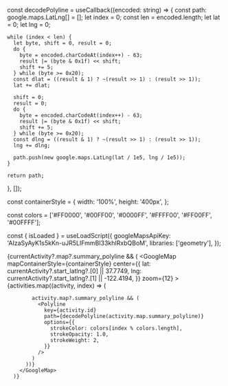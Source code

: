 const decodePolyline = useCallback((encoded: string) => {
const path: google.maps.LatLng[] = [];
let index = 0;
const len = encoded.length;
let lat = 0;
let lng = 0;

    while (index < len) {
      let byte, shift = 0, result = 0;
      do {
        byte = encoded.charCodeAt(index++) - 63;
        result |= (byte & 0x1f) << shift;
        shift += 5;
      } while (byte >= 0x20);
      const dlat = ((result & 1) ? ~(result >> 1) : (result >> 1));
      lat += dlat;

      shift = 0;
      result = 0;
      do {
        byte = encoded.charCodeAt(index++) - 63;
        result |= (byte & 0x1f) << shift;
        shift += 5;
      } while (byte >= 0x20);
      const dlng = ((result & 1) ? ~(result >> 1) : (result >> 1));
      lng += dlng;

      path.push(new google.maps.LatLng(lat / 1e5, lng / 1e5));
    }

    return path;

}, []);

const containerStyle = {
width: '100%',
height: '400px',
};

const colors = ['#FF0000', '#00FF00', '#0000FF', '#FFFF00', '#FF00FF', '#00FFFF'];

const { isLoaded } = useLoadScript({
googleMapsApiKey: 'AIzaSyAyK1s5kKn-uJR5LIFmmBI33khIRxbQBoM',
libraries: ['geometry'],
});

{currentActivity?.map?.summary_polyline && (
<GoogleMap
mapContainerStyle={containerStyle}
center={{
            lat: currentActivity?.start_latlng?.[0] || 37.7749,
            lng: currentActivity?.start_latlng?.[1] || -122.4194,
          }}
zoom={12} >
{activities.map((activity, index) => (

            activity.map?.summary_polyline && (
              <Polyline
                key={activity.id}
                path={decodePolyline(activity.map.summary_polyline)}
                options={{
                  strokeColor: colors[index % colors.length],
                  strokeOpacity: 1.0,
                  strokeWeight: 2,
                }}
              />
            )
          ))}
        </GoogleMap>
      )}
